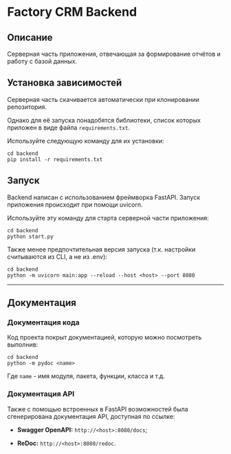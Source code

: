 # Factory CRM Backend



## Описание

Серверная часть приложения, отвечающая за формирование отчётов и работу с базой данных.

## Установка зависимостей

Серверная часть скачивается автоматически при клонировании репозитория.

Однако для её запуска понадобятся библиотеки, список которых приложен в виде файла `requirements.txt`.

Используйте следующую команду для их установки:

```pycon
cd backend
pip install -r requirements.txt
```

## Запуск

Backend написан с использованием фреймворка FastAPI. Запуск приложения происходит при помощи uvicorn.

Используйте эту команду для старта серверной части приложения:

```pycon
cd backend
python start.py
```

Также менее предпочтительная версия запуска (т.к. настройки считываются из CLI, а не из .env):

```pycon
cd backend
python -m uvicorn main:app --reload --host <host> --port 8080
```

***

## Документация

### Документация кода

Код проекта покрыт документацией, которую можно посмотреть выполнив:

```pycon
cd backend
python -m pydoc <name>
```

Где `name` - имя модуля, пакета, функции, класса и т.д.

### Документация API

Также с помощью встроенных в FastAPI возможностей была сгенерирована документация API, доступная по ссылке:

* **Swagger OpenAPI:** `http://<host>:8080/docs`;

* **ReDoc:** `http://<host>:8080/redoc`.
